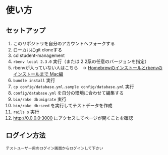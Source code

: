 
# 使い方
## セットアップ
1. このリポジトリを自分のアカウントへフォークする
2. ローカルにgit cloneする
3. cd student-management
4. `rbenv local 2.3.0` 実行（または 2.2系の任意のバージョンを指定）
5. rbenvが入っていない人はこちら　→ [Homebrewのインストールとrbenvのインストールまで Mac編](http://qiita.com/issobero/items/e0443b79da117ed48294)
6. `bundle install` 実行
7. `cp config/database.yml.sample config/database.yml` 実行
8. `config/database.yml` を自分の環境に合わせて編集する
9. `bin/rake db:migrate` 実行
10. `bin/rake db:seed` を実行してテストデータを作成
12. `rails s` 実行
13. http://0.0.0.0:3000 にアクセスしてページが開くことを確認

## ログイン方法

```
テストユーザー用のログイン画面からログインして下さい
```
